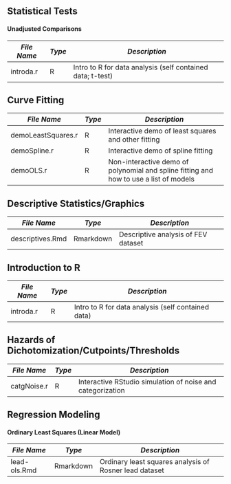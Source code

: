 ## Statistical Tests
#### Unadjusted Comparisons
*File Name* | *Type* | *Description*
---- | ---- | ----
introda.r | R | Intro to R for data analysis (self contained data; t-test) 


## Curve Fitting
*File Name* | *Type* | *Description*
---- | ---- | ----
demoLeastSquares.r | R | Interactive demo of least squares and other fitting
demoSpline.r | R | Interactive demo of spline fitting
demoOLS.r | R | Non-interactive demo of polynomial and spline fitting and how to use a list of models


## Descriptive Statistics/Graphics
*File Name* | *Type* | *Description*
---- | ---- | ----
descriptives.Rmd | Rmarkdown | Descriptive analysis of FEV dataset


## Introduction to R
*File Name* | *Type* | *Description*
---- | ---- | ----
introda.r | R | Intro to R for data analysis (self contained data) 


## Hazards of Dichotomization/Cutpoints/Thresholds
*File Name* | *Type* | *Description*
---- | ---- | ----
catgNoise.r | R | Interactive RStudio simulation of noise and categorization


## Regression Modeling
#### Ordinary Least Squares (Linear Model)
*File Name* | *Type* | *Description*
---- | ---- | ----
lead-ols.Rmd | Rmarkdown | Ordinary least squares analysis of Rosner lead dataset
